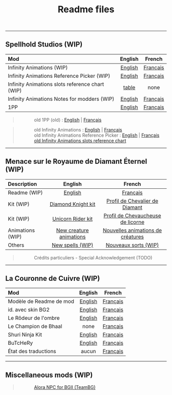 <div align="center"><h1>Readme files</h1>
</div><br>


<hr>


## Spellhold Studios (WIP)

|  Mod    | English | French |
| :------ |  :---:  | :----: |
| Infinity Animations (WIP) | <a href="https://gwendolynefreddy.github.io/docs/spellholdstudios/infinityanimations/documentation/infinityanimations-readme-english.html">English</a> | <a href="https://gwendolynefreddy.github.io/docs/spellholdstudios/infinityanimations/documentation/infinityanimations-readme-french.html">Français</a> |
| Infinity Animations Reference Picker (WIP) | <a href="https://gwendolynefreddy.github.io/docs/spellholdstudios/infinityanimations/documentation/ia_reference_picker_readme.html">English</a> | <a href="https://gwendolynefreddy.github.io/docs/spellholdstudios/infinityanimations/documentation/ia_reference_picker_readme-french.html">Français</a> |
| Infinity Animations slots reference chart (WIP) | <a href="https://gwendolynefreddy.github.io/docs/spellholdstudios/infinityanimations/documentation/ia_animations_ref_chart.html">table</a> | none |
| Infinity Animations Notes for modders (WIP) | <a href="https://gwendolynefreddy.github.io/docs/spellholdstudios/infinityanimations/documentation/ia_notes-for-modders-english.html">English</a> | <a href="https://gwendolynefreddy.github.io/docs/spellholdstudios/infinityanimations/documentation/ia_notes-for-modders-french.html">Français</a> |
| 1PP | <a href="https://gwendolynefreddy.github.io/docs/spellholdstudios/1pp/documentation/1pp-readme-english.html">English | <a href="https://gwendolynefreddy.github.io/docs/spellholdstudios/1pp/documentation/1pp-readme-french.html">Français</a> |


><span style="margin-left: 50px;">old 1PP (old) : <a href="https://gwendolynefreddy.github.io/docs/spellholdstudios/1pp-readme.html">English</a> | <a href="https://gwendolynefreddy.github.io/docs/spellholdstudios/1pp-readme-french.html">Français</a></span><br>

><span style="margin-left: 50px;">old Infinity Animations : <a href="https://gwendolynefreddy.github.io/docs/spellholdstudios/readme-infinityanimations.html">English</a> | <a href="https://gwendolynefreddy.github.io/docs/spellholdstudios/readme-infinityanimations-french.html">Français</a></span><br>
><span style="margin-left: 50px;">old Infinity Animations Reference Picker : <a href="https://gwendolynefreddy.github.io/docs/spellholdstudios/ia_reference_picker_readme.html">English</a> | <a href="https://gwendolynefreddy.github.io/docs/spellholdstudios/ia_reference_picker_readme-french.html">Français</a></span><br>
><span style="margin-left: 50px;"><a href="https://gwendolynefreddy.github.io/docs/spellholdstudios/ia_animations_ref_chart.html">old Infinity Animations slots reference chart</a></span><br>


<hr>


## Menace sur le Royaume de Diamant Éternel (WIP)

| Description | English | French |
| :------ |  :---:  | :----: |
| Readme (WIP) | <a href="https://gwendolynefreddy.github.io/docs/diamant_eternel/menace-readme-english.html">English</a> | <a href="https://gwendolynefreddy.github.io/docs/diamant_eternel/menace-readme-french.html">Français</a> |
| Kit (WIP) | <a href="https://gwendolynefreddy.github.io/docs/diamant_eternel/menace-kit1-readme-english.html">Diamond Knight kit</a> | <a href="https://gwendolynefreddy.github.io/docs/diamant_eternel/menace-kit1-readme-french.html">Profil de Chevalier de Diamant</a> |
| Kit (WIP) | <a href="https://gwendolynefreddy.github.io/docs/diamant_eternel/menace-kit2-readme-english.html">Unicorn Rider kit</a> | <a href="https://gwendolynefreddy.github.io/docs/diamant_eternel/menace-kit2-readme-french.html">Profil de Chevaucheuse de licorne</a> |
| Animations (WIP) | <a href="https://gwendolynefreddy.github.io/docs/diamant_eternel/menace-animations-readme-english.html">New creature animations</a> | <a href="https://gwendolynefreddy.github.io/docs/diamant_eternel/menace-animations-readme-french.html">Nouvelles animations de créatures</a> |
| Others | <a href="https://gwendolynefreddy.github.io/docs/diamant_eternel/menace-spells-readme-english.html">New spells (WIP) | <a href="https://gwendolynefreddy.github.io/docs/diamant_eternel/menace-spells-readme-french.html">Nouveaux sorts (WIP)</a> |

><span style="margin-left: 50px;">Crédits particuliers - Special Acknowledgement (TODO)</span><br>


<hr>


## La Couronne de Cuivre (WIP)

|  Mod    | English | French |
| :------ |  :---:  | :----: |
| Modèle de Readme de mod | <a href="https://gwendolynefreddy.github.io/docs/lcc/mymod/readme/readme-lcc-en.html">English</a> | <a href="https://gwendolynefreddy.github.io/docs/lcc/mymod/readme/readme-lcc-fr.html">Français</a> |
| id. avec skin BG2 | <a href="https://gwendolynefreddy.github.io/docs/lcc/mymod/readme/readme-lcc-enbg2.html">English</a> | <a href="https://gwendolynefreddy.github.io/docs/lcc/mymod/readme/readme-lcc-frbg2.html">Français</a> |
| Le Rôdeur de l'ombre |<a href="https://gwendolynefreddy.github.io/docs/lcc/rodeur_ombre-readme-english.html">English</a> | <a href="https://gwendolynefreddy.github.io/docs/lcc/rodeur_ombre-readme-french.html">Français</a> |
| Le Champion de Bhaal | none | <a href="https://gwendolynefreddy.github.io/docs/cdb/cdb-readme-french">Français</a> |
| Shuri Ninja Kit | <a href="https://gwendolynefreddy.github.io/docs/lcc/shurininja-readme-english.txt">English</a> | <a href="https://gwendolynefreddy.github.io/docs/lcc/shurininja-readme-french.txt">Français</a> |
| BuTcHeRy | <a href="https://gwendolynefreddy.github.io/docs/lcc/butchery-readme-english.html">English</a> | <a href="https://gwendolynefreddy.github.io/docs/lcc/butchery-readme-french.html">Français</a> |
| État des traductions | aucun | <a href="https://gwendolynefreddy.github.io/docs/lcc/essai-liste-trads.html">Français</a> |


<hr>


## Miscellaneous mods (WIP)

><span style="margin-left: 50px;"><a href="https://gwendolynefreddy.github.io/docs/alora/alora-readme.html">Alora NPC for BGII (TeamBG)</a>